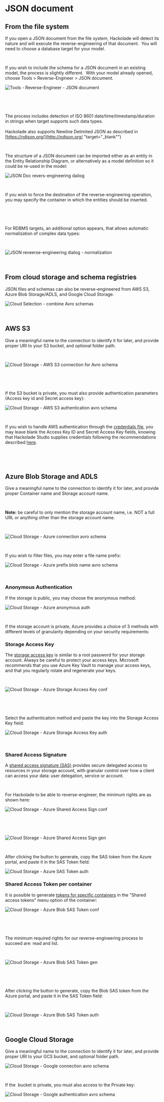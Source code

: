 # JSON document

## From the file system

If you open a JSON document from the file system, Hackolade will detect its nature and will execute the reverse-engineering of that document.&nbsp; You will need to choose a database target for your model.

&nbsp;

If you wish to include the schema for a JSON document in an existing model, the process is slightly different.&nbsp; With your model already opened, choose Tools \> Reverse-Engineer \> JSON document. &nbsp;

![Tools - Reverse-Engineer - JSON document](<lib/Tools - Reverse-Engineer - JSON document.png>)

&nbsp;

&nbsp;

The process includes detection of ISO 8601 date/time/timestamp/duration in strings when target supports such data types.\
\
Hackolade also supports Newline Delimited JSON as described in [https://ndjson.org/](<http://ndjson.org/> "target=\"\_blank\"")

&nbsp;

The structure of a JSON document can be imported either as an entity in the Entity Relationship Diagram, or alternatively as a model definition so it could be re-used in the model:

![JSON Doc revers-engineering dailog](<lib/JSON Doc RE dialog.png>)

&nbsp;

If you wish to force the destination of the reverse-engineering operation, you may specify the container in which the entities should be inserted.

&nbsp;

&nbsp;

For RDBMS targets, an additional option appears, that allows automatic normalization of complex data types:

&nbsp;

![JSON reveerse-engineering dialog - normalization](<lib/JSON Schema RE dialog - normalization.png>)

&nbsp;

## From cloud storage and schema registries

JSON files and schemas can also be reverse-engineered from AWS S3, Azure Blob Storage/ADLS, and Google Cloud Storage.

![Cloud Selection - combine Avro schemas](<lib/Cloud Selection - combine schemas.png>)

&nbsp;

## AWS S3

Give a meaningful name to the connection to identify it for later, and provide proper URI to your S3 bucket, and optional folder path.

&nbsp;

![Cloud Storage - AWS S3 connection for Avro schema](<lib/Cloud Storage - AWS S3 connection.png>)

&nbsp;

&nbsp;

If the S3 bucket is private, you must also provide authentication parameters (Access key id and Secret access key):

![Cloud Storage - AWS S3 authentication avro schema](<lib/Cloud Storage - AWS S3 authentication.png>)

&nbsp;

If you wish to handle AWS authentication through the [credentials file](<https://docs.aws.amazon.com/cli/latest/userguide/cli-configure-files.html> "target=\"\_blank\""), you may leave blank the Access Key ID and Secret Access Key fields, knowing that Hackolade Studio supplies credentials following the recommendations described [here](<https://docs.aws.amazon.com/sdk-for-javascript/v2/developer-guide/setting-credentials-node.html> "target=\"\_blank\"").

&nbsp;

&nbsp;

## Azure Blob Storage and ADLS

Give a meaningful name to the connection to identify it for later, and provide proper Container name and Storage account name.

&nbsp;

**Note:** be careful to only mention the storage account name, i.e. NOT a full URL or anything other than the storage account name.

&nbsp;

![Cloud Storage - Azure connection avro schema](<lib/Cloud Storage - Azure connection.png>)

&nbsp;

If you wish to filter files, you may enter a file name prefix:

![Cloud Storage - Azure prefix blob name avro schema](<lib/Cloud Storage - Azure prefix.png>)

&nbsp;

### Anonymous Authentication

If the storage is public, you may choose the anonymous method:

![Cloud Storage - Azure anonymous auth](<lib/Cloud Storage - Azure anonymous auth.png>)

&nbsp;

If the storage account is private, Azure provides a choice of 3 methods with different levels of granularity depending on your security requirements:

### Storage Access Key

The [storage access key](<https://docs.microsoft.com/en-us/azure/storage/common/storage-account-keys-manage?tabs=azure-portal> "target=\"\_blank\"") is similar to a root password for your storage account. Always be careful to protect your access keys. Microsoft recommends that you use Azure Key Vault to manage your access keys, and that you regularly rotate and regenerate your keys.

&nbsp;

![Cloud Storage - Azure Storage Access Key conf](<lib/Cloud Storage - Azure Storage Access Key conf.png>)

&nbsp;

&nbsp;

Select the authentication method and paste the key into the Storage Access Key field:

![Cloud Storage - Azure Storage Access Key auth](<lib/Cloud Storage - Azure Storage Access Key auth.png>)

&nbsp;

### Shared Access Signature

A [shared access signature (SAS)](<https://docs.microsoft.com/en-us/azure/storage/common/storage-sas-overview> "target=\"\_blank\"") provides secure delegated access to resources in your storage account, with granular control over how a client can access your data: user delegation, service or account.

&nbsp;

For Hackolade to be able to reverse-engineer, the minimum rights are as shown here:

![Cloud Storage - Azure Shared Access Sign conf](<lib/Cloud Storage - Azure Shared Access Sign conf.png>)

&nbsp;

&nbsp;

![Cloud Storage - Azure Shared Access Sign gen](<lib/Cloud Storage - Azure Shared Access Sign gen.png>)

&nbsp;

After clicking the button to generate, copy the SAS token from the Azure portal, and paste it in the SAS Token field:

![Cloud Storage - Azure SAS Token auth](<lib/Cloud Storage - Azure SAS Token auth.png>)

### Shared Access Token per container

It is possible to generate [tokens for specific containers](<https://docs.microsoft.com/en-us/azure/cognitive-services/translator/document-translation/create-sas-tokens?tabs=Containers> "target=\"\_blank\"") in the "Shared access tokens" menu option of the container:

![Cloud Storage - Azure Blob SAS Token conf](<lib/Cloud Storage - Azure Blob SAS Token conf.png>)

&nbsp;

&nbsp;

The minimum required rights for our reverse-engineering process to succeed are: read and list.

&nbsp;

![Cloud Storage - Azure Blob SAS Token gen](<lib/Cloud Storage - Azure Blob SAS Token gen.png>)

&nbsp;

&nbsp;

After clicking the button to generate, copy the Blob SAS token from the Azure portal, and paste it in the SAS Token field:

&nbsp;

![Cloud Storage - Azure Blob SAS Token auth](<lib/Cloud Storage - Azure Blob SAS Token auth.png>)

&nbsp;

## Google Cloud Storage

Give a meaningful name to the connection to identify it for later, and provide proper URI to your GCS bucket, and optional folder path.

![Cloud Storage - Google connection avro schema](<lib/Cloud Storage - Google connection.png>)

&nbsp;

If the&nbsp; bucket is private, you must also access to the Private key:

![Cloud Storage - Google authentication avro schema](<lib/Cloud Storage - Google authentication.png>)
